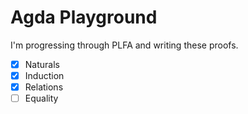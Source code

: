 # Agda Playground

I'm progressing through PLFA and writing these proofs.

* [x] Naturals
* [x] Induction
* [x] Relations
* [ ] Equality
